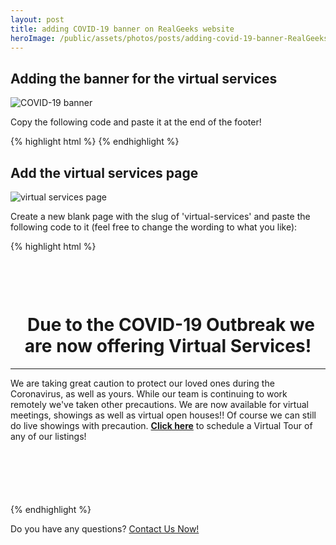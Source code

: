```yaml
---
layout: post
title: adding COVID-19 banner on RealGeeks website
heroImage: /public/assets/photos/posts/adding-covid-19-banner-RealGeeks-website/covid-19-banner-min.png
---
```


<h2>Adding the banner for the virtual services</h2>
<img src="{{ site.url }}/public/assets/photos/posts/adding-covid-19-banner-RealGeeks-website/covid-19-banner-min-2.png" alt="COVID-19 banner"/>
<p>Copy the following code and paste it at the end of the footer!</p>
{% highlight html %}
<style>.miranda-wrapper{margin-top:50px;}nav.top-nav{top:50px !important;}.alert-banner{position:fixed; height:50px; background:#000000; width:100%; top:0; text-align:center; z-index:100;}.alert-banner a.info { background-color: #c61130; color:#fff; font-size: 24px; padding: 8px 30px; border-radius:4px; border:none; box-shadow: 0 2px 7px -4px #000; margin:0 20px; width:220px; height:43px;} .alert-banner a.info:focus { background-color: #c61130; border:none; } .alert-banner a.info:hover { background-color: #CC1433; color: #fff; transform: scale(1.1); transition: all ease 500ms;} .alert-banner p {font-size:18px; color:#fff; margin-top:10px;}.alert-banner a {color:#fff; text-decoration:underline; font-weight:bold; font-size:18px; padding:0 10px;}.alert-banner a:hover {color:#e6e6e6;}@media only screen and (max-width: 46em) and (min-width: 450px) {nav.top-nav{top:60px !important;}}@media only screen and (max-width: 46em){.miranda-wrapper{margin-top:0;}.alert-banner{height:60px;position:relative;padding-top: 5px;}.alert-banner p {font-size:18px; line-height:1.2; margin-top:5px;}}@media only screen and (max-width: 450px){nav.top-nav{top:0 !important;}}</style>
<script>// <![CDATA[
document.addEventListener("DOMContentLoaded", function(event) {

$bannertext = ' <div class="alert-banner"><p><i style="padding-right:10px;" class="fa fa-exclamation-triangle"></i> Due to the COVID-19 Outbreak we are now offering Virtual Services! <a href="/virtual-services/">Learn&nbsp;More</a></p></div> ';

$('.miranda-wrapper').before($bannertext);
});
// ]]></script>
{% endhighlight %}


<h2>Add the virtual services page</h2>
<img src="{{ site.url }}/public/assets/photos/posts/adding-covid-19-banner-RealGeeks-website/virtual-services-page-min.png" alt="virtual services page"/>
<p>Create a new blank page with the slug of 'virtual-services' and paste the following code to it (feel free to change the wording to what you like):</p>

{% highlight html %}
<div style="margin-top: 100px; margin-bottom: 100px;">
<h1 style="text-align: center;"><span class="fa fa-exclamation-triangle" style="padding-right: 10px;"></span> Due to the COVID-19 Outbreak we are now offering Virtual&nbsp;Services!</h1>
<hr>
<p>We are taking great caution to protect our loved ones during the Coronavirus, as well as yours. While our team is continuing to work remotely we've taken other precautions. We are now available for virtual meetings, showings as well as virtual open houses!! Of course we can still do live showings with precaution. <strong><a class="popup" href="/member/contact/" data-property="VIRTUAL SERVICES">Click here</a></strong> to schedule a Virtual Tour of any of our listings!</p>
</div>
{% endhighlight %}

<p>Do you have any questions? <a href="/contact-rauof/">Contact Us Now!</a></p>
